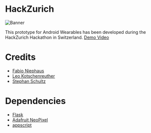 HackZurich
==========
![Banner](https://raw.githubusercontent.com/fniephaus/HackZurich/master/app/AndrodiWearTest/mobile/src/main/res/drawable-xhdpi/cover.jpg "Remotify")

This prototype for Android Wearables has been developed during the HackZurich Hackathon in Switzerland.
[Demo Video](https://vimeo.com/108675540)

# Credits
* [Fabio Niephaus](https://github.com/fniephaus)
* [Leo Kotschenreuther](https://github.com/LeoKotschenreuther)
* [Stephan Schultz](https://github.com/Steppschuh)

# Dependencies
* [Flask](http://flask.pocoo.org/)
* [Adafruit NeoPixel](https://github.com/adafruit/Adafruit_NeoPixel)
* [appscript](http://appscript.sourceforge.net/)

